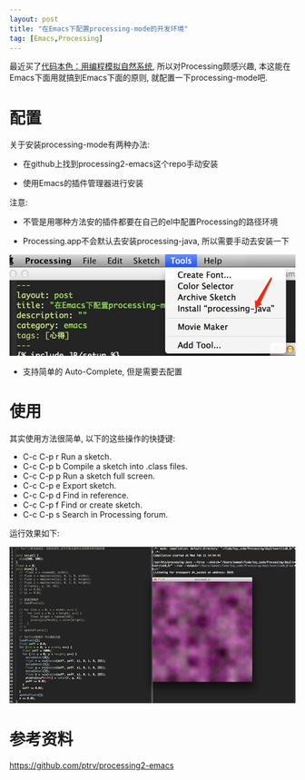 ```yaml
---
layout: post
title: "在Emacs下配置processing-mode的开发环境"
tag: [Emacs,Processing]
---
```


最近买了[代码本色：用编程模拟自然系统], 所以对Processing颇感兴趣, 本这能在Emacs下面用就搞到Emacs下面的原则, 就配置一下processing-mode吧.



# 配置 #

关于安装processing-mode有两种办法:

* 在github上找到processing2-emacs这个repo手动安装

* 使用Emacs的插件管理器进行安装

注意:

* 不管是用哪种方法安的插件都要在自己的el中配置Processing的路径环境

* Processing.app不会默认去安装processing-java, 所以需要手动去安装一下

<img style="margin-left:0" src="/img/processing-mode.jpg"/>

* 支持简单的 Auto-Complete, 但是需要去配置

# 使用 #

其实使用方法很简单, 以下的这些操作的快捷键:


* C-c C-p r    Run a sketch.
* C-c C-p b    Compile a sketch into .class files.
* C-c C-p p    Run a sketch full screen.
* C-c C-p e    Export sketch.
* C-c C-p d    Find in reference.
* C-c C-p f    Find or create sketch.
* C-c C-p s    Search in Processing forum.


运行效果如下:

<img style="margin-left:0" src="/img/processing-run-in-emacs.jpg"/>



# 参考资料 #

<https://github.com/ptrv/processing2-emacs>

[代码本色：用编程模拟自然系统]:<http://book.douban.com/subject/26264736/>
